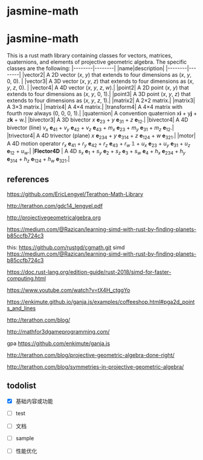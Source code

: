 # jasmine-math


# jasmine-math

This is a rust math library containing classes for vectors, matrices, quaternions, and elements of projective geometric algebra. The specific classes are the following:
|--------|--------|
|name|description|
|--------|--------|
|vector2| A 2D vector (*x*, *y*) that extends to four dimensions as (*x*, *y*, 0, 0). |
|vector3| A 3D vector (*x*, *y*, *z*) that extends to four dimensions as (*x*, *y*, *z*, 0). |
|vector4| A 4D vector (*x*, *y*, *z*, *w*).|
|point2| A 2D point (*x*, *y*) that extends to four dimensions as (*x*, *y*, 0, 1).|
|point3| A 3D point (*x*, *y*, *z*) that extends to four dimensions as (*x*, *y*, *z*, 1).|
|matrix2| A 2×2 matrix.|
|matrix3| A 3×3 matrix.|
|matrix4| A 4×4 matrix.|
|transform4| A 4×4 matrix with fourth row always (0, 0, 0, 1).|
|quaternion| A convention quaternion x**i** + y**j** + z**k** + w.|
|bivector3| A 3D bivector *x* **e**<sub>23</sub> + *y* **e**<sub>31</sub> + *z* **e**<sub>12</sub>.|
|bivector4| A 4D bivector (line) *v<sub>x</sub>* **e**<sub>41</sub> + *v<sub>y</sub>* **e**<sub>42</sub> + *v<sub>z</sub>* **e**<sub>43</sub> + *m<sub>x</sub>* **e**<sub>23</sub> + *m<sub>y</sub>* **e**<sub>31</sub> + *m<sub>z</sub>* **e**<sub>12</sub>.|
|trivector4| A 4D trivector (plane) *x* **e**<sub>234</sub> + *y* **e**<sub>314</sub> + *z* **e**<sub>124</sub> + *w* **e**<sub>321</sub>.|
|motor| A 4D motion operator *r<sub>x</sub>* **e**<sub>41</sub> + *r<sub>y</sub>* **e**<sub>42</sub> + *r<sub>z</sub>* **e**<sub>43</sub> + *r<sub>w</sub>* 𝟙 + *u<sub>x</sub>* **e**<sub>23</sub> + *u<sub>y</sub>* **e**<sub>31</sub> + *u<sub>z</sub>* **e**<sub>12</sub> + *u<sub>w</sub>*.|
|**Flector4D** | A 4D *s<sub>x</sub>* **e**<sub>1</sub> + *s<sub>y</sub>* **e**<sub>2</sub> + *s<sub>z</sub>* **e**<sub>3</sub> + *s<sub>w</sub>* **e**<sub>4</sub> + *h<sub>x</sub>* **e**<sub>234</sub> + *h<sub>y</sub>* **e**<sub>314</sub> + *h<sub>z</sub>* **e**<sub>124</sub> + *h<sub>w</sub>* **e**<sub>321</sub>.|


## references

https://github.com/EricLengyel/Terathon-Math-Library

http://terathon.com/gdc14_lengyel.pdf

http://projectivegeometricalgebra.org

https://medium.com/@Razican/learning-simd-with-rust-by-finding-planets-b85ccfb724c3

this: https://github.com/rustgd/cgmath.git
simd
https://medium.com/@Razican/learning-simd-with-rust-by-finding-planets-b85ccfb724c3

https://doc.rust-lang.org/edition-guide/rust-2018/simd-for-faster-computing.html

https://www.youtube.com/watch?v=tX4H_ctggYo

https://enkimute.github.io/ganja.js/examples/coffeeshop.html#pga2d_points_and_lines

http://terathon.com/blog/

http://mathfor3dgameprogramming.com/

gpa
https://github.com/enkimute/ganja.js

http://terathon.com/blog/projective-geometric-algebra-done-right/

http://terathon.com/blog/symmetries-in-projective-geometric-algebra/

## todolist

- [x] 基础内容或功能
- [ ] test
- [ ] 文档
- [ ] sample
- [ ] 性能优化

